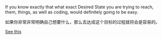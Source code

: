 If you know exactly that what exact Desired State you are trying to reach, them, things, as well as coding, would definitely going to be easy.

如果你非常非常明确自己想要什么，那么去达成这个目标的过程就将会是容易的。

[See this](https://github.com/hsiaofongw/expression-evaluator)
